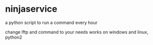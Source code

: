 # ninjaservice
a python script to run a command every hour

change lftp and command to your needs
works on windows and linux, python2
